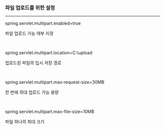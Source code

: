 

### 파일 업로드를 위한 설정
<hr/>

spring.servlet.multipart.enabled=true

파일 업로드 가능 여부 지정

<br/>

spring.servlet.multipart.location=C:\\upload

업로드된 파일의 입시 저장 경로

<br/>

spring.servlet.multipart.max-request-size=30MB

한 번에 최대 업로드 가능 용량

<br/>

spring.servlet.multipart.max-file-size=10MB

파일 하나의 최대 크기